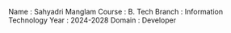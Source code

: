 Name   : Sahyadri Manglam
Course : B. Tech
Branch : Information Technology
Year   : 2024-2028
Domain : Developer
